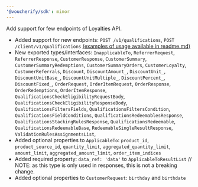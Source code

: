 ```yaml
---
'@voucherify/sdk': minor
---
```


Add support for few endpoints of Loyalties API.
- Added support for new endpoints: `POST /v1/qualifications`, `POST /client/v1/qualifications` [(examples of usage available in readme.md)](..%2F..%2Fpackages%2Fsdk%2FREADME.md)
- New exported types/interfaces: `InapplicableTo`, `ReferrerRequest`, `ReferrerResponse`, `CustomerResponse`, `CustomerSummary`, `CustomerSummaryRedemptions`, `CustomerSummaryOrders`, `CustomerLoyalty`, `CustomerReferrals`, `Discount`, `DiscountAmount_`, `DiscountUnit_`, `DiscountUnitBase_`, `DiscountUnitMultiple_`, `DiscountPercent_`, `DiscountFixed_`, `OrderRequest`, `OrderItemRequest`, `OrderResponse`, `OrderRedemptions`, `OrderItemResponse`, `QualificationsCheckEligibilityRequestBody`, `QualificationsCheckEligibilityResponseBody`, `QualificationsFiltersFields`, `QualificationsFiltersCondition`, `QualificationsFieldConditions`, `QualificationsRedeemablesResponse`, `QualificationsStackingRulesResponse`, `QualificationsRedeemable`, `QualificationsRedeemableBase`, `RedeemableSingleResultResponse`, `ValidationRulesAssignmentsList`,
- Added optional properties to `ApplicableTo`: `product_id`, `product_source_id`, `quantity_limit`, `aggregated_quantity_limit`, `amount_limit`, `aggregated_amount_limit`, `order_item_indices`
- Added required property: `data_ref: 'data'` to `ApplicableToResultList` // NOTE: as this type is only used in responses, this is not a breaking change.
- Added optional properties to `CustomerRequest`: `birthday` and `birthdate`
